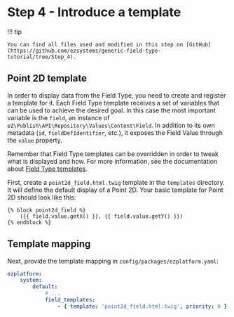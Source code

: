 # Step 4 - Introduce a template

!!! tip

    You can find all files used and modified in this step on [GitHub](https://github.com/ezsystems/generic-field-type-tutorial/tree/Step_4).

## Point 2D template

In order to display data from the Field Type, you need to create and register a template for it.
Each Field Type template receives a set of variables that can be used to achieve the desired goal.
In this case the most important variable is the `field`, an instance of `eZ\Publish\API\Repository\Values\Content\Field`.
In addition to its own metadata (`id`, `fieldDefIdentifier`, etc.), it exposes the Field Value through the `value` property.

Remember that Field Type templates can be overridden in order to tweak what is displayed and how.
For more information, see the documentation about [Field Type templates](../../api/field_type_form_and_template.md#content-view-templates).

First, create a `point2d_field.html.twig` template in the `templates` directory.
It will define the default display of a Point 2D.
Your basic template for Point 2D should look like this:

```html+twig
{% block point2d_field %}
    ({{ field.value.getX() }}, {{ field.value.getY() }})
{% endblock %}
```

## Template mapping

Next, provide the template mapping in `config/packages/ezplatform.yaml`:

```yaml
ezplatform:
    system:
        default:
            # ...
            field_templates:
                - { template: 'point2d_field.html.twig', priority: 0 }
```
